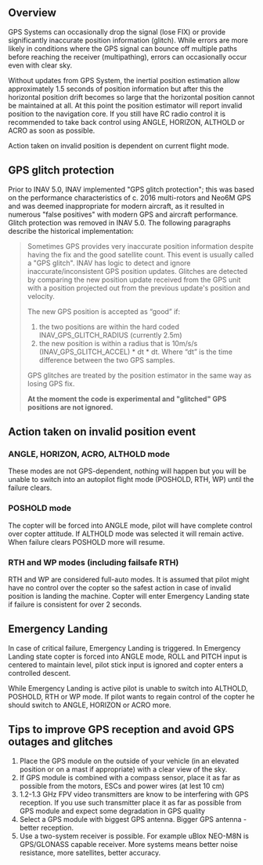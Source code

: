 ## Overview

GPS Systems can occasionally drop the signal (lose FIX) or provide significantly inaccurate position information (glitch). While errors are more likely in conditions where the GPS signal can bounce off multiple paths before reaching the receiver (multipathing), errors can occasionally occur even with clear sky.

Without updates from GPS System, the inertial position estimation allow approximately 1.5 seconds of position information but after this the horizontal position drift becomes so large that the horizontal position cannot be maintained at all. At this point the position estimator will report invalid position to the navigation core. If you still have RC radio control it is recommended to take back control using ANGLE, HORIZON, ALTHOLD or ACRO as soon as possible.

Action taken on invalid position is dependent on current flight mode.

## GPS glitch protection

Prior to INAV 5.0, INAV implemented "GPS glitch protection"; this was based on the performance characteristics of c. 2016 multi-rotors and Neo6M GPS and was deemed inappropriate for modern aircraft, as it resulted in numerous "false positives" with modern GPS and aircraft performance. Glitch protection was removed in INAV 5.0. The following paragraphs describe the historical implementation:

> Sometimes GPS provides very inaccurate position information despite having the fix and the good satellite count. This event is usually called a "GPS glitch". INAV has logic to detect and ignore inaccurate/inconsistent GPS position updates. Glitches are detected by comparing the new position update received from the GPS unit with a position projected out from the previous update's position and velocity.
>
> The new GPS position is accepted as “good” if:
>
> 1. the two positions are within the hard coded INAV_GPS_GLITCH_RADIUS (currently 2.5m)
> 1. the new position is within a radius that is 10m/s/s (INAV_GPS_GLITCH_ACCEL) * dt * dt.  Where “dt” is the time difference between the two GPS samples.
>
> GPS glitches are treated by the position estimator in the same way as losing GPS fix.
>
> **At the moment the code is experimental and "glitched" GPS positions are not ignored.**

## Action taken on invalid position event

### ANGLE, HORIZON, ACRO, ALTHOLD mode
These modes are not GPS-dependent, nothing will happen but you will be unable to switch into an autopilot flight mode (POSHOLD, RTH, WP) until the failure clears.

### POSHOLD mode
The copter will be forced into ANGLE mode, pilot will have complete control over copter attitude. If ALTHOLD mode was selected it will remain active. When failure clears POSHOLD more will resume.

### RTH and WP modes (including failsafe RTH)
RTH and WP are considered full-auto modes. It is assumed that pilot might have no control over the copter so the safest action in case of invalid position is landing the machine. Copter will enter Emergency Landing state if failure is consistent for over 2 seconds.

## Emergency Landing
In case of critical failure, Emergency Landing is triggered. In Emergency Landing state copter is forced into ANGLE mode, ROLL and PITCH input is centered to maintain level, pilot stick input is ignored and copter enters a controlled descent.

While Emergency Landing is active pilot is unable to switch into ALTHOLD, POSHOLD, RTH or WP mode. If pilot wants to regain control of the copter he should switch to ANGLE, HORIZON or ACRO more.

## Tips to improve GPS reception and avoid GPS outages and glitches

1. Place the GPS module on the outside of your vehicle (in an elevated position or on a mast if appropriate) with a clear view of the sky. 
1. If GPS module is combined with a compass sensor, place it as far as possible from the motors, ESCs and power wires (at lest 10 cm)
1. 1.2-1.3 GHz FPV video transmitters are know to be interfering with GPS reception. If you use such transmitter place it as far as possible from GPS module and expect some degradation in GPS quality
1. Select a GPS module with biggest GPS antenna. Bigger GPS antenna - better reception.
1. Use a two-system receiver is possible. For example uBlox NEO-M8N is GPS/GLONASS capable receiver. More systems means better noise resistance, more satellites, better accuracy.
